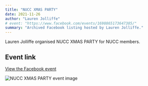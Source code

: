 ```yaml
---
title: "NUCC XMAS PARTY"
date: 2021-11-26
author: "Lauren Jolliffe"
# event: "https://www.facebook.com/events/1698865173647385/"
summary: "Archived Facebook listing hosted by Lauren Jolliffe."
---
```

Lauren Jolliffe organised NUCC XMAS PARTY for NUCC members.

## Event link

[View the Facebook event](https://www.facebook.com/events/1698865173647385/)

![NUCC XMAS PARTY event image](/trip/event-images/20211126_nucc_xmas_party.jpg)
